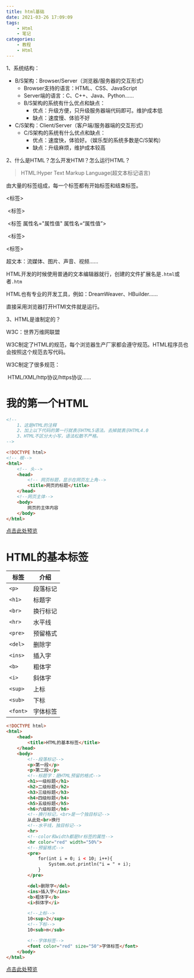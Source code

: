 ```yaml
---
title: html基础
date: 2021-03-26 17:09:09
tags:
	- Html
	- 笔记
categories:
	- 教程
	- Html
---
```


 1、系统结构：

- B/S架构：Browser/Server（浏览器/服务器的交互形式）
  - Browser支持的语言：HTML、CSS、JavaScript
  - Server端的语言：C、C++、Java、Python......
  - B/S架构的系统有什么优点和缺点：
    - 优点：升级方便，只升级服务器端代码即可。维护成本低
    - 缺点：速度慢、体验不好
- C/S架构：Client/Server（客户端/服务器端的交互形式）
  - C/S架构的系统有什么优点和缺点：
    - 优点：速度快，体验好。（娱乐型的系统多数是C/S架构）
    - 缺点：升级麻烦，维护成本较高

2、什么是HTML？怎么开发HTMl？怎么运行HTML？

> HTML:Hyper Text Markup Language(超文本标记语言)

由大量的标签组成，每一个标签都有开始标签和结束标签。

<标签>

​	<标签>

​		<标签 属性名="属性值" 属性名=“属性值”>

​	<标签>

<标签>

超文本：流媒体、图片、声音、视频......

HTML开发的时候使用普通的文本编辑器就行，创建的文件扩展名是`.html`或者`.htm`

HTML也有专业的开发工具，例如：DreamWeaver、HBuilder......

直接采用浏览器打开HTMl文件就是运行。

3、HTML是谁制定的？

W3C：世界万维网联盟

W3C制定了HTML的规范，每个浏览器生产厂家都会遵守规范。HTML程序员也会按照这个规范去写代码。

W3C制定了很多规范：

​	HTML/XML/http协议/https协议......

# 我的第一个HTML

```html
<!-- 
    1、这是HTML的注释
    2、加上以下代码的第一行就表示HTML5语法。去掉就表示HTML4.0
    3、HTML不区分大小写，语法松散不严格。
-->

<!DOCTYPE html>
<!-- 根-->
<html>
    <!-- 头-->
	<head>
        <!-- 网页标题，显示在网页左上角-->
		<title>网页的标题</title>
	</head>
    <!--网页主体-->
	<body>
		网页的主体内容
	</body>
</html>
```

[点击此处预览](https://chenyu521-7g6cys1w453479b5-1257692848.tcloudbaseapp.com/1.html)

# HTML的基本标签

| 标签     | 介绍     |
| -------- | -------- |
| `<p>`    | 段落标记 |
| `<h1>`   | 标题字   |
| `<br>`   | 换行标记 |
| `<hr>`   | 水平线   |
| `<pre>`  | 预留格式 |
| `<del>`  | 删除字   |
| `<ins>`  | 插入字   |
| `<b>`    | 粗体字   |
| `<i>`    | 斜体字   |
| `<sup>`  | 上标     |
| `<sub>`  | 下标     |
| `<font>` | 字体标签 |



```html
<!DOCTYPE html>
<html>
    <head>
        <title>HTML的基本标签</title>
    </head>
    <body>
        <!--段落标记-->
        <p>第一段</p>
        <p>第二段</p>
        <!--标题字：是HTML预留的格式-->
        <h1>一级标题</h1>
        <h2>二级标题</h2>
        <h3>三级标题</h3>
        <h4>四级标题</h4>
        <h5>五级标题</h5>
        <h6>六级标题</h6>
        <!--换行标记，<br>是一个独目标记-->
        从此处<br>换行
        <!--水平线，独目标记-->
        <hr>
        <!--color和width都是hr标签的属性-->
        <hr color="red" width="50%">
        <!--预留格式-->
        <pre>
            for(int i = 0; i < 10; i++){
                System.out.println("i = " + i);
            }
        </pre>

        <del>删除字</del>
        <ins>插入字</ins>
        <b>粗体字</b>
        <i>斜体字</i>

        <!--上标-->
        10<sup>2</sup>
        <!--下标-->
        10<sub>m</sub>

        <!--字体标签-->
        <font color="red" size="50">字体标签</font>
    </body>
</html>
```

[点击此处预览](https://chenyu521-7g6cys1w453479b5-1257692848.tcloudbaseapp.com/2.html)